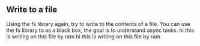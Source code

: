 ## Write to a file
Using the fs library again, try to write to the contents of a file.
You can use the fs library to as a black box, the goal is to understand async tasks.
hi this is writing on this file by ram
hi this is writing on this file by ram
